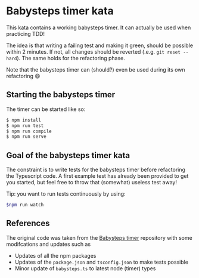 # Babysteps timer kata

This kata contains a working babysteps timer. It can actually be used 
when practicing TDD! 

The idea is that writing a failing test and making
it green, should be possible within 2 minutes. If not, all changes should
be reverted (.e.g. `git reset --hard`). The same holds for the refactoring phase.

Note that the babysteps timer can (should?) even be used during its own refactoring 😄

## Starting the babysteps timer

The timer can be started like so:

```bash
$ npm install
$ npm run test
$ npm run compile
$ npm run serve
``` 

## Goal of the babysteps timer kata

The constraint is to write tests for the babysteps timer before refactoring
the Typescript code. A first example test has already been provided to get
you started, but feel free to throw that (somewhat) useless test away!

Tip: you want to run tests continuously by using:

```bash
$npm run watch
```

## References

The original code was taken from the 
[Babysteps timer](https://github.com/dtanzer/babystepstimer) 
repository with some modifcations and updates such as

- Updates of all the npm packages
- Updates of the `package.json` and `tsconfig.json` to make tests possible
- Minor update of `babysteps.ts` to latest node (timer) types 